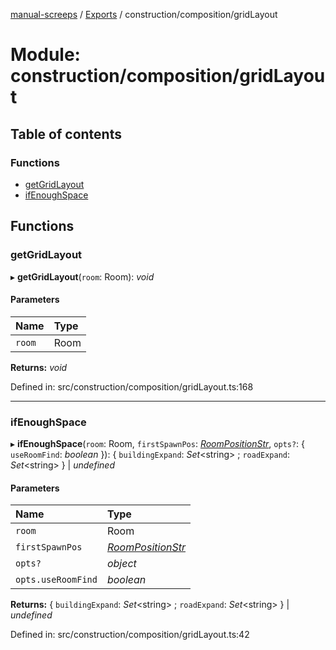 [manual-screeps](../README.md) / [Exports](../modules.md) / construction/composition/gridLayout

# Module: construction/composition/gridLayout

## Table of contents

### Functions

- [getGridLayout](construction_composition_gridlayout.md#getgridlayout)
- [ifEnoughSpace](construction_composition_gridlayout.md#ifenoughspace)

## Functions

### getGridLayout

▸ **getGridLayout**(`room`: Room): *void*

#### Parameters

| Name | Type |
| :------ | :------ |
| `room` | Room |

**Returns:** *void*

Defined in: src/construction/composition/gridLayout.ts:168

___

### ifEnoughSpace

▸ **ifEnoughSpace**(`room`: Room, `firstSpawnPos`: [*RoomPositionStr*](construction.md#roompositionstr), `opts?`: { `useRoomFind`: *boolean*  }): { `buildingExpand`: *Set*<string\> ; `roadExpand`: *Set*<string\>  } \| *undefined*

#### Parameters

| Name | Type |
| :------ | :------ |
| `room` | Room |
| `firstSpawnPos` | [*RoomPositionStr*](construction.md#roompositionstr) |
| `opts?` | *object* |
| `opts.useRoomFind` | *boolean* |

**Returns:** { `buildingExpand`: *Set*<string\> ; `roadExpand`: *Set*<string\>  } \| *undefined*

Defined in: src/construction/composition/gridLayout.ts:42

